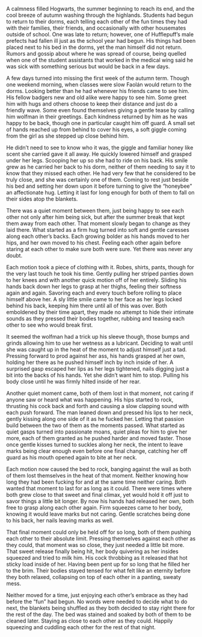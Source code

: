 A calmness filled Hogwarts, the summer beginning to reach its end, and the cool breeze of autumn washing through the highlands. Students had begun to return to their dorms, each telling each other of the fun times they had with their families, their friends, and occasionally with other housemates outside of school. One was late to return; however, one of Hufflepuff’s male prefects had fallen ill just as the school year had begun. His things had been placed next to his bed in the dorms, yet the man himself did not return. Rumors and gossip about where he was spread of course, being quelled when one of the student assistants that worked in the medical wing said he was sick with something serious but would be back in a few days.

A few days turned into missing the first week of the autumn term. Though one weekend morning, when classes were slow Faolán would return to the dorms. Looking better than he had whenever his friends came to see him. His fellow badgers new and old alike were happy to see him. Some greet him with hugs and others choose to keep their distance and just do a friendly wave. Some even found themselves giving a gentle tease by calling him wolfman in their greetings. Each kindness returned by him as he was happy to be back, though one in particular caught him off guard. A small set of hands reached up from behind to cover his eyes, a soft giggle coming from the girl as she stepped up close behind him.

He didn’t need to see to know who it was, the giggle and familiar honey like scent she carried gave it all away. He quickly lowered himself and grasped under her legs. Scooping her up so she had to ride on his back. His smile grew as he carried her back to his dorm, neither of them needing to say it to know that they missed each other. He had very few that he considered to be truly close, and she was certainly one of them. Coming to rest just beside his bed and setting her down upon it before turning to give the “honeybee” an affectionate hug. Letting it last for long enough for both of them to fall on their sides atop the blankets. 

There was a quiet moment between them, just being happy to see each other not only after him being sick, but after the summer break that kept them away from each other. That moment slowly began to change as they laid there. What started as a firm hug turned into soft and gentle caresses along each other’s backs. Each growing bolder as his hands moved to her hips, and her own moved to his chest. Feeling each other again before staring at each other to make sure both were sure. Yet there was never any doubt.

Each motion took a piece of clothing with it. Robes, shirts, pants, though for the very last touch he took his time. Gently pulling her striped panties down to her knees and with another quick motion off of her entirely. Sliding his hands back down her legs to grasp at her thighs, feeling their softness again and again. Savoring each and every touch before rolling to place himself above her. A sly little smile came to her face as her legs locked behind his back, keeping him there until all of this was over. Both emboldened by their time apart, they made no attempt to hide their intimate sounds as they pressed their bodies together, rubbing and teasing each other to see who would break first.

It seemed the wolfman had a trick up his sleeve though, those bumps and grinds allowing him to use her wetness as a lubricant. Deciding to wait until she was caught up in the heat of the moment to adjust himself just a tad. Pressing forward to prod against her ass, his hands grasped at her own, holding her there as he pushed himself inch by inch inside of her. A surprised gasp escaped her lips as her legs tightened, nails digging just a bit into the backs of his hands. Yet she didn’t want him to stop. Pulling his body close until he was firmly hilted inside of her rear.

Another quiet moment came, both of them lost in that moment, not caring if anyone saw or heard what was happening. His hips started to rock, thrusting his cock back and forth and causing a slow clapping sound with each push forward. The man leaned down and pressed his lips to her neck, gently kissing along one side of it as he fucked her. Letting that passion build between the two of them as the moments passed. What started as quiet gasps turned into passionate moans, quiet pleas for him to give her more, each of them granted as he pushed harder and moved faster. Those once gentle kisses turned to suckles along her neck, the intent to leave marks being clear enough even before one final change, catching her off guard as his mouth opened again to bite at her neck.

Each motion now caused the bed to rock, banging against the wall as both of them lost themselves in the heat of that moment. Neither knowing how long they had been fucking for and at the same time neither caring. Both wanted that moment to last for as long as it could. There were times where both grew close to that sweet and final climax, yet would hold it off just to savor things a little bit longer. By now his hands had released her own, both free to grasp along each other again. Firm squeezes came to her body, knowing it would leave marks but not caring. Gentle scratches being done to his back, her nails leaving marks as well.

That final moment could only be held off for so long, both of them pushing each other to their absolute limit. Pressing themselves against each other as they could, that moment was so close, they just needed a little bit more. That sweet release finally being hit, her body quivering as her insides squeezed and tried to milk him. His cock throbbing as it released that hot sticky load inside of her. Having been pent up for so long that he filled her to the brim. Their bodies stayed tensed for what felt like an eternity before they both relaxed, collapsing on top of each other in a panting, sweaty mess. 

Neither moved for a time, just enjoying each other’s embrace as they had before the “fun” had begun. No words were needed to decide what to do next, the blankets being shuffled as they both decided to stay right there for the rest of the day. The bed was stained and soaked by both of them to be cleaned later. Staying as close to each other as they could. Happily squeezing and cuddling each other for the rest of that night.